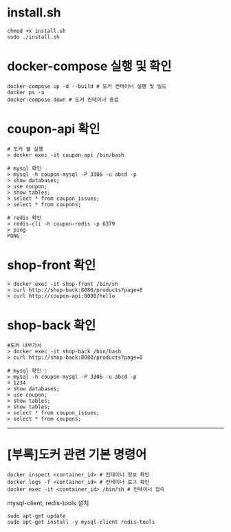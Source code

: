 # install.sh 
```
chmod +x install.sh
sudo ./install.sh
```

# docker-compose 실행 및 확인
```
docker-compose up -d --build # 도커 컨테이너 실행 및 빌드 
docker ps -a
docker-compose down # 도커 컨테이너 종료
```

# coupon-api 확인
``` 
# 도커 쉘 실행
> docker exec -it coupon-api /bin/bash

# mysql 확인
> mysql -h coupon-mysql -P 3306 -u abcd -p
> show databases;
> use coupon;
> show tables;
> select * from coupon_issues;
> select * from coupons;

# redis 확인
> redis-cli -h coupon-redis -p 6379
> ping
PONG
```

# shop-front 확인  
```
> docker exec -it shop-front /bin/sh
> curl http://shop-back:8080/products?page=0
> curl http://coupon-api:8080/hello
```

# shop-back 확인
```
#도커 내부가서 
> docker exec -it shop-back /bin/bash
> curl http://shop-back:8080/products?page=0

# mysql 확인 :
> mysql -h coupon-mysql -P 3306 -u abcd -p
> 1234
> show databases;
> use coupon;
> show tables;
> show tables;
> select * from coupon_issues;
> select * from coupons;
```

----
# [부록]도커 관련 기본 명령어
```
docker inspect <container_id> # 컨테이너 정보 확인
docker logs -f <container_id> # 컨테이너 로그 확인  
docker exec -it <container_id> /bin/sh # 컨테이너 접속
```

mysql-client, redis-tools 설치
```
sudo apt-get update
sudo apt-get install -y mysql-client redis-tools
```